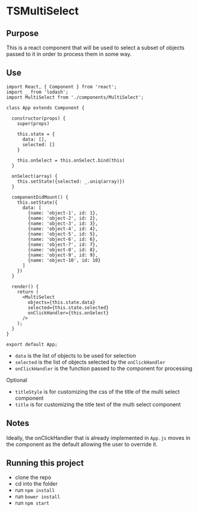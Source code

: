 # TSMultiSelect

## Purpose

This is a react component that will be used to select a subset of objects passed to it in order to process them in some way.

## Use
```
import React, { Component } from 'react';
import _ from 'lodash';
import MultiSelect from './components/MultiSelect';

class App extends Component {

  constructor(props) {
    super(props)

    this.state = {
      data: [],
      selected: []
    }

    this.onSelect = this.onSelect.bind(this)
  }

  onSelect(array) {
    this.setState({selected: _.uniq(array)})
  }

  componentDidMount() {
    this.setState({
      data: [
        {name: 'object-1', id: 1},
        {name: 'object-2', id: 2},
        {name: 'object-3', id: 3},
        {name: 'object-4', id: 4},
        {name: 'object-5', id: 5},
        {name: 'object-6', id: 6},
        {name: 'object-7', id: 7},
        {name: 'object-8', id: 8},
        {name: 'object-9', id: 9},
        {name: 'object-10', id: 10}
      ]
    })
  }

  render() {
    return (
      <MultiSelect
        objects={this.state.data}
        selected={this.state.selected}
        onClickHandler={this.onSelect}
      />
    );
  }
}

export default App;
```

* `data` is the list of objects to be used for selection
*  `selected` is the list of objects selected by the `onClickHandler`
* `onClickHandler` is the function passed to the component for processing

Optional

* `titleStyle` is for customizing the css of the title of the multi select component
* `title`  is for customizing the title text of the multi select component

## Notes

Ideally, the onClickHandler that is already implemented in `App.js` moves in the component as the default allowing the user to override it.

## Running this project
* clone the repo
* cd into the folder
* run `npm install`
* run `bower install`
* run `npm start`
